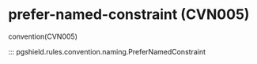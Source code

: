 # prefer-named-constraint (CVN005)

convention(CVN005)

::: pgshield.rules.convention.naming.PreferNamedConstraint

